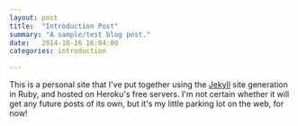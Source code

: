 ```yaml
---
layout: post
title:  "Introduction Post"
summary: "A sample/test blog post."
date:   2014-10-16 16:04:00
categories: introduction

---
```


This is a personal site that I've put together using the [Jekyll](http://jekyllrb.com/) site generation in Ruby, and hosted on Heroku's free servers. I'm not certain whether it will get any future posts of its own, but it's my little parking lot on the web, for now!
